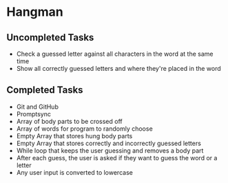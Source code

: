 # Hangman
## Uncompleted Tasks
* Check a guessed letter against all characters in the word at the same time
* Show all correctly guessed letters and where they're placed in the word
## Completed Tasks
* Git and GitHub
* Promptsync
* Array of body parts to be crossed off
* Array of words for program to randomly choose
* Empty Array that stores hung body parts
* Empty Array that stores correctly and incorrectly guessed letters
* While loop that keeps the user guessing and removes a body part
* After each guess, the user is asked if they want to guess the word or a letter
* Any user input is converted to lowercase
